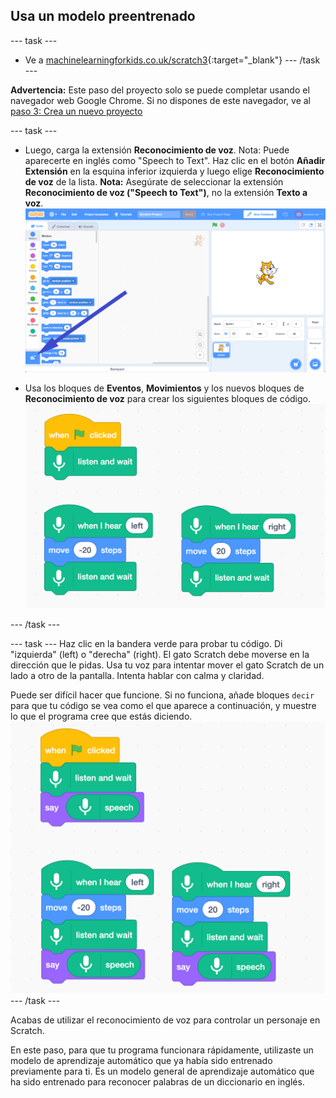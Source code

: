 ## Usa un modelo preentrenado

--- task ---
+ Ve a [machinelearningforkids.co.uk/scratch3](https://machinelearningforkids.co.uk/scratch3/){:target="_blank"}
--- /task ---

**Advertencia:** Este paso del proyecto solo se puede completar usando el navegador web Google Chrome. Si no dispones de este navegador, ve al [paso 3: Crea un nuevo proyecto](https://projects.raspberrypi.org/es-LA/projects/alien-language/3)

--- task ---
+ Luego, carga la extensión **Reconocimiento de voz**. Nota: Puede aparecerte en inglés como "Speech to Text". Haz clic en el botón **Añadir Extensión** en la esquina inferior izquierda y luego elige **Reconocimiento de voz** de la lista. **Nota:** Asegúrate de seleccionar la extensión **Reconocimiento de voz ("Speech to Text")**, no la extensión **Texto a voz**. ![Flecha que apunta al botón de extensiones](images/extensions-annotated.png)

+ Usa los bloques de **Eventos**, **Movimientos** y los nuevos bloques de **Reconocimiento de voz** para crear los siguientes bloques de código. ![Nuevo código para agregar](images/S-to-T-blocks.png)

--- /task ---

--- task --- Haz clic en la bandera verde para probar tu código. Di "izquierda" (left) o "derecha" (right). El gato Scratch debe moverse en la dirección que le pidas. Usa tu voz para intentar mover el gato Scratch de un lado a otro de la pantalla. Intenta hablar con calma y claridad.

Puede ser difícil hacer que funcione. Si no funciona, añade bloques `decir` para que tu código se vea como el que aparece a continuación, y muestre lo que el programa cree que estás diciendo. ![New scripts to see what the computer thinks you are saying](images/S-to-T-blocks-test.png) --- /task ---

Acabas de utilizar el reconocimiento de voz para controlar un personaje en Scratch.

En este paso, para que tu programa funcionara rápidamente, utilizaste un modelo de aprendizaje automático que ya había sido entrenado previamente para ti. Es un modelo general de aprendizaje automático que ha sido entrenado para reconocer palabras de un diccionario en inglés. 
